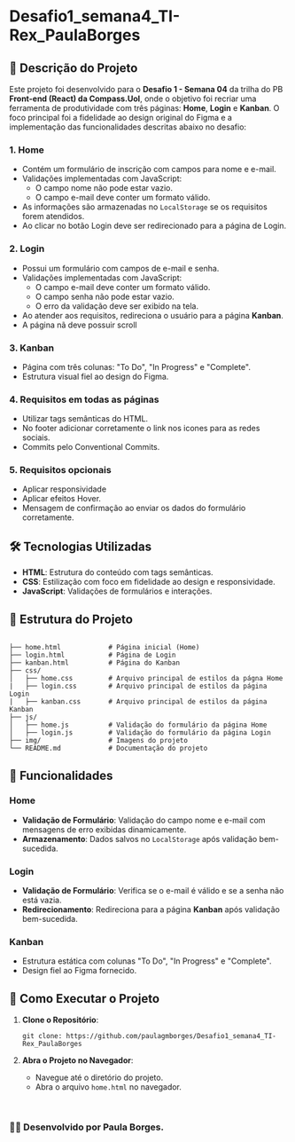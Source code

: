 # Desafio1_semana4_TI-Rex_PaulaBorges

## 🎯 Descrição do Projeto

Este projeto foi desenvolvido para o **Desafio 1 - Semana 04** da trilha do PB **Front-end (React) da Compass.Uol**, onde o objetivo foi recriar uma ferramenta de produtividade com três páginas: **Home**, **Login** e **Kanban**. O foco principal foi a fidelidade ao design original do Figma e a implementação das funcionalidades descritas abaixo no desafio:

### 1. **Home**
- Contém um formulário de inscrição com campos para nome e e-mail.
- Validações implementadas com JavaScript:
  - O campo nome não pode estar vazio.
  - O campo e-mail deve conter um formato válido.
- As informações são armazenadas no `LocalStorage` se os requisitos forem atendidos.
- Ao clicar no botão Login deve ser redirecionado para a página de Login.


### 2. **Login**
- Possui um formulário com campos de e-mail e senha.
- Validações implementadas com JavaScript:
  - O campo e-mail deve conter um formato válido.
  - O campo senha não pode estar vazio.
  - O erro da validação deve ser exibido na tela.
- Ao atender aos requisitos, redireciona o usuário para a página **Kanban**.
- A página nã deve possuir scroll

### 3. **Kanban**
- Página com três colunas: "To Do", "In Progress" e "Complete".
- Estrutura visual fiel ao design do Figma.
  
### 4. **Requisitos em todas as páginas**
- Utilizar tags semânticas do HTML.
- No footer adicionar corretamente o link nos icones para as redes sociais.
- Commits pelo Conventional Commits.
  
### 5. **Requisitos opcionais**
- Aplicar responsividade
- Aplicar efeitos Hover.
-  Mensagem de confirmação ao enviar os dados do formulário corretamente.


## 🛠️ Tecnologias Utilizadas

- **HTML**: Estrutura do conteúdo com tags semânticas.
- **CSS**: Estilização com foco em fidelidade ao design e responsividade.
- **JavaScript**: Validações de formulários e interações.

## 📂 Estrutura do Projeto

```plaintext

├── home.html            # Página inicial (Home)
├── login.html           # Página de Login
├── kanban.html          # Página do Kanban
├── css/
│   ├── home.css         # Arquivo principal de estilos da págna Home
|   ├── login.css        # Arquivo principal de estilos da página Login
|   ├── kanban.css       # Arquivo principal de estilos da página Kanban
├── js/
│   ├── home.js          # Validação do formulário da página Home
│   ├── login.js         # Validação do formulário da página Login
├── img/                 # Imagens do projeto
└── README.md            # Documentação do projeto
```

## 📝 Funcionalidades

### Home
- **Validação de Formulário**: Validação do campo nome e e-mail com mensagens de erro exibidas dinamicamente.
- **Armazenamento**: Dados salvos no `LocalStorage` após validação bem-sucedida.

### Login
- **Validação de Formulário**: Verifica se o e-mail é válido e se a senha não está vazia.
- **Redirecionamento**: Redireciona para a página **Kanban** após validação bem-sucedida.

### Kanban
- Estrutura estática com colunas "To Do", "In Progress" e "Complete".
- Design fiel ao Figma fornecido.

## 🚀 Como Executar o Projeto

1. **Clone o Repositório**:
   
   ```
   git clone: https://github.com/paulagmborges/Desafio1_semana4_TI-Rex_PaulaBorges
   ```

2. **Abra o Projeto no Navegador**:
   - Navegue até o diretório do projeto.
   - Abra o arquivo `home.html` no navegador.

<br>

### 👩‍💻 Desenvolvido por Paula Borges.
